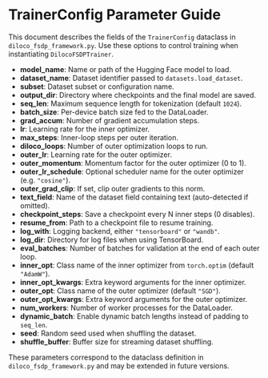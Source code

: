 # TrainerConfig Parameter Guide

This document describes the fields of the `TrainerConfig` dataclass in `diloco_fsdp_framework.py`. Use these options to control training when instantiating `DilocoFSDPTrainer`.

- **model_name**: Name or path of the Hugging Face model to load.
- **dataset_name**: Dataset identifier passed to `datasets.load_dataset`.
- **subset**: Dataset subset or configuration name.
- **output_dir**: Directory where checkpoints and the final model are saved.
- **seq_len**: Maximum sequence length for tokenization (default `1024`).
- **batch_size**: Per-device batch size fed to the DataLoader.
- **grad_accum**: Number of gradient accumulation steps.
- **lr**: Learning rate for the inner optimizer.
- **max_steps**: Inner-loop steps per outer iteration.
- **diloco_loops**: Number of outer optimization loops to run.
- **outer_lr**: Learning rate for the outer optimizer.
- **outer_momentum**: Momentum factor for the outer optimizer (0 to 1).
- **outer_lr_schedule**: Optional scheduler name for the outer optimizer (e.g. `"cosine"`).
- **outer_grad_clip**: If set, clip outer gradients to this norm.
- **text_field**: Name of the dataset field containing text (auto-detected if omitted).
- **checkpoint_steps**: Save a checkpoint every N inner steps (0 disables).
- **resume_from**: Path to a checkpoint file to resume training.
- **log_with**: Logging backend, either `"tensorboard"` or `"wandb"`.
- **log_dir**: Directory for log files when using TensorBoard.
- **eval_batches**: Number of batches for validation at the end of each outer loop.
- **inner_opt**: Class name of the inner optimizer from `torch.optim` (default `"AdamW"`).
- **inner_opt_kwargs**: Extra keyword arguments for the inner optimizer.
- **outer_opt**: Class name of the outer optimizer (default `"SGD"`).
- **outer_opt_kwargs**: Extra keyword arguments for the outer optimizer.
- **num_workers**: Number of worker processes for the DataLoader.
- **dynamic_batch**: Enable dynamic batch lengths instead of padding to `seq_len`.
- **seed**: Random seed used when shuffling the dataset.
- **shuffle_buffer**: Buffer size for streaming dataset shuffling.

These parameters correspond to the dataclass definition in `diloco_fsdp_framework.py` and may be extended in future versions.
